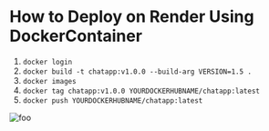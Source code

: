 # How to Deploy  on Render Using DockerContainer
<ol>
  <li><code>docker login</code></li>
  <li><code>docker build -t chatapp:v1.0.0 --build-arg VERSION=1.5 .</code></li>
  <li><code>docker images</code></li>
  <li><code>docker tag chatapp:v1.0.0 YOURDOCKERHUBNAME/chatapp:latest</code></li>
  <li><code>docker push YOURDOCKERHUBNAME/chatapp:latest</code></li>
</ol>

<p><img src="/spring-web-socket/image/p" alt="foo" title="title" /></p>






